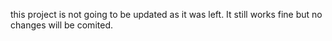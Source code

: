 this project is not going to be updated as it was left. It still works fine but no changes will be comited.
